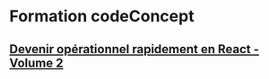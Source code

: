 # Formation codeConcept
## [Devenir opérationnel rapidement en React - Volume 2](https://codeconcept.teachable.com/p/devenir-operationnel-rapidement-en-react-volume-2)
